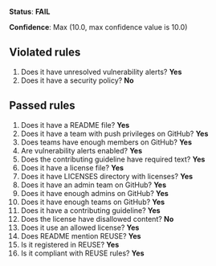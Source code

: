 **Status**: **FAIL**

**Confidence**: Max (10.0, max confidence value is 10.0)

## Violated rules

1.  Does it have unresolved vulnerability alerts? **Yes**
1.  Does it have a security policy? **No**


## Passed rules

1.  Does it have a README file? **Yes**
1.  Does it have a team with push privileges on GitHub? **Yes**
1.  Does teams have enough members on GitHub? **Yes**
1.  Are vulnerability alerts enabled? **Yes**
1.  Does the contributing guideline have required text? **Yes**
1.  Does it have a license file? **Yes**
1.  Does it have LICENSES directory with licenses? **Yes**
1.  Does it have an admin team on GitHub? **Yes**
1.  Does it have enough admins on GitHub? **Yes**
1.  Does it have enough teams on GitHub? **Yes**
1.  Does it have a contributing guideline? **Yes**
1.  Does the license have disallowed content? **No**
1.  Does it use an allowed license? **Yes**
1.  Does README mention REUSE? **Yes**
1.  Is it registered in REUSE? **Yes**
1.  Is it compliant with REUSE rules? **Yes**



